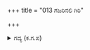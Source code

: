 +++
title = "013 ಗಜರಿನಲಿ ಗಿರಿ"

+++

<details><summary>ಗದ್ಯ (ಕ.ಗ.ಪ) </summary>

13. ಗರ್ಜನೆಗೆ ಬೆಟ್ಟ ಬಿರಿಯಲಾಗಿ, ದೇವ ಸಮೂಹ ಭಯಗೊಳ್ಳಲು, ಹಟತೊಟ್ಟು ಮುನ್ನುಗ್ಗಿ ಶತ್ರು ವಿಜಯಿಯಾದ ಭೀಮನು ಆಕ್ರಮಣ ಮಾಡಲು ದ್ರೋಣನು ಹಿಮ್ಮೆಟ್ಟಿದನು. ಭೀಮನು ಸುಜನ ವಂದ್ಯನಾದ ಅವನನ್ನು ಸಮೀಪಿಸಿ  ಸೇನೆ ಗಜಬಜಿಸುತ್ತಿರುವಾಗಲೇ ಅವನ ರಥವನ್ನು ಮುಂಗೈಯಿಂದ ಹಿಡಿದು ಅದನ್ನು ಬುಗುರಿಯಂತೆ ಆಕಾಶದತ್ತ ಎಸೆದನು.
</details>
